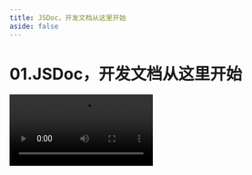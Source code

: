 ```yaml
---
title: JSDoc，开发文档从这里开始
aside: false
---
```


# 01.JSDoc，开发文档从这里开始

<video autoplay src="http://qn.chinavanes.com/jsdoc/01.JSDoc，开发文档从这里开始.mp4" controls controlsList="nodownload" width="50%"/>
